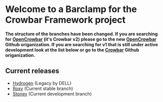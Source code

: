 # Welcome to a Barclamp for the Crowbar Framework project

**The structure of the branches have been changed. If you are searching for
[OpenCrowbar](https://github.com/OpenCrowbar) (it's Crowbar v2) please go to
the new [OpenCrowbar](https://github.com/OpenCrowbar) Github origanization.
If you are searching for v1 that is still under active development look at
the list below or go to the [Crowbar](https://github.com/Crowbar) Github
origanization.**


## Current releases

* [Hydrogen](https://github.com/crowbar/barclamp-swift/tree/release/hydrogen/master) (Legacy by DELL)
* [Roxy](https://github.com/crowbar/barclamp-swift/tree/release/roxy/master) (Current stable branch)
* [Stoney](https://github.com/crowbar/barclamp-swift/tree/release/stoney/master) (Current development branch)

